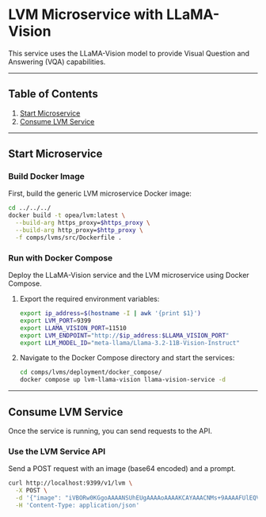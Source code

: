 # LVM Microservice with LLaMA-Vision

This service uses the LLaMA-Vision model to provide Visual Question and Answering (VQA) capabilities.

---

## Table of Contents

1. [Start Microservice](#start-microservice)
2. [Consume LVM Service](#consume-lvm-service)

---

## Start Microservice

### Build Docker Image

First, build the generic LVM microservice Docker image:
```bash
cd ../../../
docker build -t opea/lvm:latest \
  --build-arg https_proxy=$https_proxy \
  --build-arg http_proxy=$http_proxy \
  -f comps/lvms/src/Dockerfile .
```

### Run with Docker Compose

Deploy the LLaMA-Vision service and the LVM microservice using Docker Compose.

1.  Export the required environment variables:
    ```bash
    export ip_address=$(hostname -I | awk '{print $1}')
    export LVM_PORT=9399
    export LLAMA_VISION_PORT=11510
    export LVM_ENDPOINT="http://$ip_address:$LLAMA_VISION_PORT"
    export LLM_MODEL_ID="meta-llama/Llama-3.2-11B-Vision-Instruct"
    ```

2.  Navigate to the Docker Compose directory and start the services:
    ```bash
    cd comps/lvms/deployment/docker_compose/
    docker compose up lvm-llama-vision llama-vision-service -d
    ```

---

## Consume LVM Service

Once the service is running, you can send requests to the API.

### Use the LVM Service API

Send a POST request with an image (base64 encoded) and a prompt.

```bash
curl http://localhost:9399/v1/lvm \
  -X POST \
  -d '{"image": "iVBORw0KGgoAAAANSUhEUgAAAAoAAAAKCAYAAACNMs+9AAAAFUlEQVR42mP8/5+hnoEIwDiqkL4KAcT9GO0U4BxoAAAAAElFTkSuQmCC", "prompt":"What is this?"}' \
  -H 'Content-Type: application/json'
```